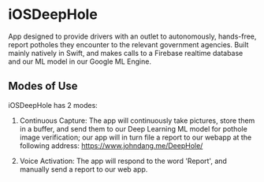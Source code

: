 # iOSDeepHole

App designed to provide drivers with an outlet to autonomously, hands-free, report potholes they encounter to the relevant government agencies. Built mainly natively in Swift, and makes calls to a Firebase realtime database and our ML model in our Google ML Engine.

## Modes of Use

iOSDeepHole has 2 modes:

1. Continuous Capture: The app will continuously take pictures, store them in a buffer, and send them to our Deep Learning ML model for pothole image verification; our app will in turn file a report to our webapp at the following address: https://www.johndang.me/DeepHole/

2. Voice Activation: The app will respond to the word 'Report', and manually send a report to our web app.
